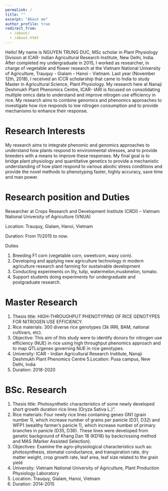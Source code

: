 ```yaml
---
permalink: /
title: ""
excerpt: "About me"
author_profile: true
redirect_from: 
  - /about/
  - /about.html
---
```


Hello! My name is NGUYEN TRUNG DUC, MSc scholar in Plant Physiology Division at ICAR- Indian Agricultural Research Institute, New Delhi, India. After completed my undergraduate in 2015, I worked as researcher, in charge of vegetable and flower research at the Vietnam National University of Agriculture, Trauquy - Gialam - Hanoi - Vietnam. Last year (November 12th, 2018), I received an ICCR scholarship that came to India to study Master in Agricultural Science, Plant Physiology.
My research here at Nanaji Deshmukh Plant Phenomics Centre, ICAR- IARI is focused on consolidating multiple omics data to understand and improve nitrogen use efficiency in rice. My research aims to combine genomics and phenomics approaches to investigate how rice responds to low nitrogen consumption and to provide mechanisms to enhance their response.

Research Interests
======
My research aims to integrate phenomic and genomics approaches to understand how plants respond to environmental stresses, and to provide breeders with a means to improve these responses. My final goal is to bridge plant physiology and quantitative genetics to provide a mechanistic understanding of how plant respond to various abiotic stress conditions and provide the novel methods to phenotyping faster, highly accuracy, save time and man power.

Research position and Duties
======
Researcher at Crops Research and Development Institute (CRDI) – Vietnam National University of Agriculture (VNUA)

Location: Trauquy, Gialam, Hanoi, Vietnam 

Duration: From 11/2015 to now.

Duties
1. Breeding F1 corn (vegetable corn, sweetcorn, waxy corn).
2. Developing and applying new agriculture technology in modern agriculture research and farming for sustainable development
3. Conducting experiments on lily, tulip, watermelon,muskmelon, tomato.
4. Support students doing experiments for undergraduate and postgraduate research.

Master Research
======
1. Thesis title: HIGH-THROUGHPUT PHENOTYPING OF RICE GENOTYPES FOR NITROGEN USE EFFICIENCY.
2. Rice materials: 300 diverse rice genotypes (3k IRRI, BAM, national cultivars, etc).
3. Objective: This aim of this study were to identify donors for nitrogen use efficiency (NUE) in rice using high throughput phenomics approach and to map QTLs/genes governing NUE in rice genotypes. 
4. University: ICAR - Indian Agricultural Research Institute, Nanaji Deshmukh Plant Phenomics Centre
5.Location: Pusa campus, New Delhi, India
6. Duration: 2018-2020

BSc. Research
======
1. Thesis title: Photosynthetic characteristics of some newly developed short growth duration rice lines (Oryza Sativa L.)”.
2. Rice materials: Four newly rice lines containing genes GN1 (grain number 1), which increase number of grains per panicle (D31, D32) and WFP1 (wealthy farmer’s panicle 1), which increase number of primary branches in panicle (D35, D36). These lines were developed from genetic background of Khang Dan 18 (KD18) by backcrossing method and MAS (Marker Assisted Selection).
3. Objectives: Examine the agro-physiological characteristics such as: photosynthesis, stomatal conductance, and transpiration rate, dry matter weight, crop growth rate, leaf area, leaf size related to the grain yield
4. University: Vietnam National University of Agriculture, Plant Production Physiology Laboratory
5. Location: Trauquy, Gialam, Hanoi, Vietnam
6. Duration: 2014-2015
